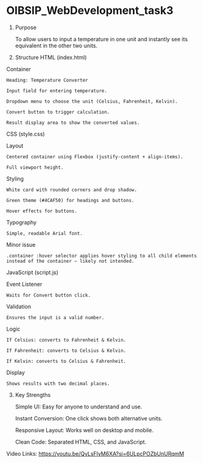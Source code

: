 # OIBSIP_WebDevelopment_task3
1. Purpose

    To allow users to input a temperature in one unit and instantly see its equivalent in the other two units.

2. Structure
HTML (index.html)

  Container
  
    Heading: Temperature Converter
    
    Input field for entering temperature.
    
    Dropdown menu to choose the unit (Celsius, Fahrenheit, Kelvin).
    
    Convert button to trigger calculation.
    
    Result display area to show the converted values.

CSS (style.css)

  Layout
  
    Centered container using Flexbox (justify-content + align-items).
    
    Full viewport height.
  
  Styling
  
    White card with rounded corners and drop shadow.
    
    Green theme (#4CAF50) for headings and buttons.
    
    Hover effects for buttons.
  
  Typography
  
    Simple, readable Arial font.
  
  Minor issue
  
    .container :hover selector applies hover styling to all child elements instead of the container — likely not intended.

JavaScript (script.js)

  Event Listener
  
    Waits for Convert button click.
  
  Validation
  
    Ensures the input is a valid number.
  
  Logic
  
    If Celsius: converts to Fahrenheit & Kelvin.
    
    If Fahrenheit: converts to Celsius & Kelvin.
    
    If Kelvin: converts to Celsius & Fahrenheit.
  
  Display
  
    Shows results with two decimal places.

3. Key Strengths

      Simple UI: Easy for anyone to understand and use.
      
      Instant Conversion: One click shows both alternative units.
      
      Responsive Layout: Works well on desktop and mobile.
      
      Clean Code: Separated HTML, CSS, and JavaScript.

Video Links:
https://youtu.be/QyLsFlyM6XA?si=6ULpcPOZbUnURqmM
